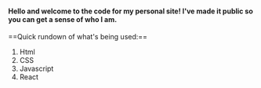 #### Hello and welcome to the code for my personal site! I've made it public so you can get a sense of who I am.

==Quick rundown of what's being used:==

1. Html
2. CSS
3. Javascript
4. React
